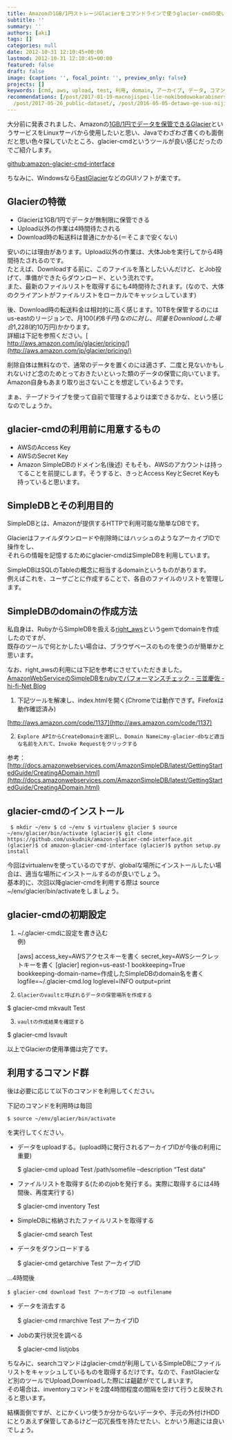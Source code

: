 ```yaml
---
title: Amazonの1GB/1円ストレージGlacierをコマンドラインで使うglacier-cmdの使い方
subtitle: ''
summary: ''
authors: [aki]
tags: []
categories: null
date: 2012-10-31 12:10:45+00:00
lastmod: 2012-10-31 12:10:45+00:00
featured: false
draft: false
image: {caption: '', focal_point: '', preview_only: false}
projects: []
keywords: [cmd, aws, upload, test, 利用, domain, アーカイブ, データ, コマンド, download]
recommendations: [/post/2017-01-19-macnojispei-lie-nokibodowokarabinershi-wazuniuspei-lie-nisuru/,
  /post/2017-05-26_public-dataset/, /post/2016-05-05-detawo-ge-suo-niji-merukotodedetahuo-yong-nomin-zhu-hua-gajin-ndahua/]
---
```

大分前に発表されました、Amazonの[1GB/1円でデータを保管できるGlacier](http://aws.typepad.com/aws_japan/2012/08/amazon-glacier-archival-storage-for-one-penny-per-gb-per-month.html)というサービスをLinuxサーバから使用したいと思い、Javaでわざわざ書くのも面倒だと思い色々探していたところ、glacier-cmdというツールが良い感じだったのでご紹介します。

[github:amazon-glacier-cmd-interface](https://github.com/uskudnik/amazon-glacier-cmd-interface)

ちなみに、Windowsなら[FastGlacier](http://fastglacier.com/)などのGUIソフトが楽です。

## Glacierの特徴

- Glacierは1GB/1円でデータが無制限に保管できる
- Upload以外の作業は4時間待たされる
- Download時の転送料は普通にかかる(＝そこまで安くない)

安いのには理由があります。Upload以外の作業は、大体Jobを実行してから4時間待たされるのです。  
たとえば、Downloadする前に、このファイルを落としたいんだけど、とJob投げて、準備ができたらダウンロード、という流れです。  
また、最新のファイルリストを取得するにも4時間待たされます。(なので、大体のクライアントがファイルリストをローカルでキャッシュしています)

後、Download時の転送料金は相対的に高く感じます。10TBを保管するのにはus-eastのリージョンで、月$100(約8千円)なのに対し、同量をDownloadした場合$1,228(約10万円)かかります。  
詳細は下記を参照ください。[  
http://aws.amazon.com/jp/glacier/pricing/](http://aws.amazon.com/jp/glacier/pricing/)

削除自体は無料なので、通常のデータを置くのには適さず、二度と見ないかもしれないけど念のためとっておきたいといった類のデータの保管に向いています。Amazon自身もあまり取り出さないことを想定しているようです。

まぁ、テープドライブを使って自前で管理するよりは楽できるかな、という感じなのでしょうか。

## glacier-cmdの利用前に用意するもの

- AWSのAccess Key
- AWSのSecret Key
- Amazon SimpleDBのドメイン名(後述)
そもそも、AWSのアカウントは持ってることを前提にします。そうすると、きっとAccess KeyとSecret Keyも持っていると思います。
## SimpleDBとその利用目的
SimpleDBとは、Amazonが提供するHTTPで利用可能な簡単なDBです。

Glacierはファイルダウンロードや削除時にはハッシュのようなアーカイブIDで操作をし、  
それらの情報を記憶するためにglacier-cmdはSimpleDBを利用しています。

SimpleDBはSQLのTableの概念に相当するdomainというものがあります。  
例えばこれを、ユーザごとに作成することで、各自のファイルのリストを管理します。

## SimpleDBのdomainの作成方法
私自身は、RubyからSimpleDBを扱える[right\_aws](https://github.com/rightscale/right_aws)というgemでdomainを作成したのですが、  
既存のツールで何とかしたい場合は、ブラウザベースのものを使うのが簡単かと思います。

なお、right\_awsの利用には下記を参考にさせていただきました。  
[AmazonWebServiceのSimpleDBをrubyでパフォーマンスチェック - 三並慶佐 - hi-fi-Net Blog](http://www.hi-fi-net.com/blog/blogs/minami/show/104)

1.    下記ツールを解凍し、index.htmlを開く(Chromeでは動作できず。Firefoxは動作確認済み)

[http://aws.amazon.com/code/1137](http://aws.amazon.com/code/1137)

2.     Explore APIからCreateDomainを選択し、Domain Nameにmy-glacier-dbなど適当な名前を入れて、Invoke Requestをクリックする  
参考：[http://docs.amazonwebservices.com/AmazonSimpleDB/latest/GettingStartedGuide/CreatingADomain.html](http://docs.amazonwebservices.com/AmazonSimpleDB/latest/GettingStartedGuide/CreatingADomain.html)

## glacier-cmdのインストール

     $ mkdir ~/env $ cd ~/env $ virtualenv glacier $ source ~/env/glacier/bin/activate (glacier)$ git clone https://github.com/uskudnik/amazon-glacier-cmd-interface.git (glacier)$ cd amazon-glacier-cmd-interface (glacier)$ python setup.py install

今回はvirtualenvを使っているのですが、globalな場所にインストールしたい場合は、適当な場所にインストールするのが良いでしょう。  
基本的に、次回以降glacier-cmdを利用する際は source ~/env/glacier/bin/activateをしましょう。

## glacier-cmdの初期設定
1.  ~/.glacier-cmdに設定を書き込む  
例)

    [aws] access\_key=AWSアクセスキーを書く secret\_key=AWSシークレットキーを書く [glacier] region=us-east-1 bookkeeping=True bookkeeping-domain-name=作成したSimpleDBのdomain名を書く logfile=~/.glacier-cmd.log loglevel=INFO output=print

2.     Glacierのvaultと呼ばれるデータの保管場所を作成する  
$ glacier-cmd mkvault Test

3.     vaultの作成結果を確認する  
$ glacier-cmd lsvault

 以上でGlacierの使用準備は完了です。

## 利用するコマンド群
後は必要に応じて以下のコマンドを利用してください。

下記のコマンドを利用時は毎回

    $ source ~/env/glacier/bin/activate

を実行してください。

- データをuploadする。(upload時に発行されるアーカイブIDが今後の利用に重要)

    $ glacier-cmd upload Test /path/somefile –description “Test data”

- ファイルリストを取得する(ためのjobを発行する。実際に取得するには4時間後、再度実行する)

    $ glacier-cmd inventory Test

- SimpleDBに格納されたファイルリストを取得する

    $ glacier-cmd search Test

- データをダウンロードする

    $ glacier-cmd getarchive Test アーカイブID

…4時間後

    $ glacier-cmd download Test アーカイブID –o outfilename

- データを消去する

    $ glacier-cmd rmarchive Test アーカイブID

- Jobの実行状況を調べる

    $ glacier-cmd listjobs

ちなみに、searchコマンドはglacier-cmdが利用しているSimpleDBにファイルリストをキャッシュしているものを取得するだけです。なので、FastGlacierなど別のツールでUpload,Downloadした際には齟齬がでてしまいます。  
その場合は、inventoryコマンドを2度4時間程度の間隔を空けて行うと反映されると思います。

結構面倒ですが、とにかくいつ使うか分からないデータや、手元の外付けHDDにとりあえず保管してあるけど一応冗長性を持たせたい、とかいう用途には良いでしょう。


